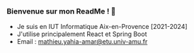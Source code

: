 ### Bienvenue sur mon ReadMe ! 👋

- Je suis en IUT Informatique Aix-en-Provence [2021-2024]
- J'utilise principalement React et Spring Boot
- Email : mathieu.yahia-amar@etu.univ-amu.fr

